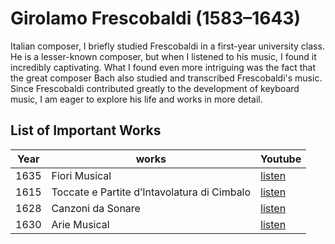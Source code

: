 # Girolamo Frescobaldi (1583–1643)

Italian composer, 
I briefly studied Frescobaldi in a first-year university class. He is a lesser-known composer, but when I listened to his music, I found it incredibly captivating. What I found even more intriguing was the fact that the great composer Bach also studied and transcribed Frescobaldi's music. Since Frescobaldi contributed greatly to the development of keyboard music, I am eager to explore his life and works in more detail.
## List of Important Works

| Year | works  | Youtube |
| ---- | ------ | ------- |
| 1635 | Fiori Musical | [listen](https://youtu.be/jI8ho4w3xt0?si=LWlDmRbC4mvHHXQa) |
| 1615 | Toccate e Partite d’Intavolatura di Cimbalo | [listen](https://youtu.be/cRWLPm0KM7s?si=lP2nftznpPi8NI9k) |
| 1628 | Canzoni da Sonare | [listen](https://youtu.be/Dn5l7ljj8N4?si=ivOeW8If4QkaWZIf) |
| 1630 | Arie Musical | [listen](https://youtu.be/Dn5l7ljj8N4?si=ivOeW8If4QkaWZIf) |

## 
 

